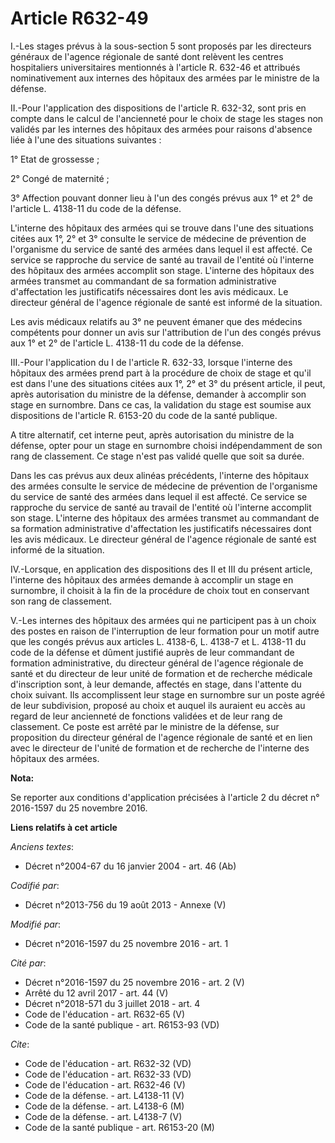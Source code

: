 # Article R632-49

I.-Les stages prévus à la sous-section 5 sont proposés par les directeurs généraux de l'agence régionale de santé dont
relèvent les centres hospitaliers universitaires mentionnés à l'article R. 632-46 et attribués nominativement aux internes
des hôpitaux des armées par le ministre de la défense. 

II.-Pour l'application des dispositions de l'article R. 632-32, sont pris en compte dans le calcul de l'ancienneté pour le
choix de stage les stages non validés par les internes des hôpitaux des armées pour raisons d'absence liée à l'une des
situations suivantes : 

1° Etat de grossesse ; 

2° Congé de maternité ; 

3° Affection pouvant donner lieu à l'un des congés prévus aux 1° et 2° de l'article L. 4138-11 du code de la défense. 

L'interne des hôpitaux des armées qui se trouve dans l'une des situations citées aux 1°, 2° et 3° consulte le service de
médecine de prévention de l'organisme du service de santé des armées dans lequel il est affecté. Ce service se rapproche du
service de santé au travail de l'entité où l'interne des hôpitaux des armées accomplit son stage. L'interne des hôpitaux des
armées transmet au commandant de sa formation administrative d'affectation les justificatifs nécessaires dont les avis
médicaux. Le directeur général de l'agence régionale de santé est informé de la situation. 

Les avis médicaux relatifs au 3° ne peuvent émaner que des médecins compétents pour donner un avis sur l'attribution de l'un
des congés prévus aux 1° et 2° de l'article L. 4138-11 du code de la défense. 

III.-Pour l'application du I de l'article R. 632-33, lorsque l'interne des hôpitaux des armées prend part à la procédure de
choix de stage et qu'il est dans l'une des situations citées aux 1°, 2° et 3° du présent article, il peut, après autorisation
du ministre de la défense, demander à accomplir son stage en surnombre. Dans ce cas, la validation du stage est soumise aux
dispositions de l'article R. 6153-20 du code de la santé publique. 

A titre alternatif, cet interne peut, après autorisation du ministre de la défense, opter pour un stage en surnombre choisi
indépendamment de son rang de classement. Ce stage n'est pas validé quelle que soit sa durée. 

Dans les cas prévus aux deux alinéas précédents, l'interne des hôpitaux des armées consulte le service de médecine de
prévention de l'organisme du service de santé des armées dans lequel il est affecté. Ce service se rapproche du service de
santé au travail de l'entité où l'interne accomplit son stage. L'interne des hôpitaux des armées transmet au commandant de sa
formation administrative d'affectation les justificatifs nécessaires dont les avis médicaux. Le directeur général de l'agence
régionale de santé est informé de la situation. 

IV.-Lorsque, en application des dispositions des II et III du présent article, l'interne des hôpitaux des armées demande à
accomplir un stage en surnombre, il choisit à la fin de la procédure de choix tout en conservant son rang de classement. 

V.-Les internes des hôpitaux des armées qui ne participent pas à un choix des postes en raison de l'interruption de leur
formation pour un motif autre que les congés prévus aux articles L. 4138-6, L. 4138-7 et L. 4138-11 du code de la défense et
dûment justifié auprès de leur commandant de formation administrative, du directeur général de l'agence régionale de santé et
du directeur de leur unité de formation et de recherche médicale d'inscription sont, à leur demande, affectés en stage, dans
l'attente du choix suivant. Ils accomplissent leur stage en surnombre sur un poste agréé de leur subdivision, proposé au
choix et auquel ils auraient eu accès au regard de leur ancienneté de fonctions validées et de leur rang de classement. Ce
poste est arrêté par le ministre de la défense, sur proposition du directeur général de l'agence régionale de santé et en
lien avec le directeur de l'unité de formation et de recherche de l'interne des hôpitaux des armées.

**Nota:**

Se reporter aux conditions d'application précisées à l'article 2 du décret n° 2016-1597 du 25 novembre 2016.

**Liens relatifs à cet article**

_Anciens textes_:

  - Décret n°2004-67 du 16 janvier 2004 - art. 46 (Ab)

_Codifié par_:

  - Décret n°2013-756 du 19 août 2013 -  Annexe (V)

_Modifié par_:

  - Décret n°2016-1597 du 25 novembre 2016 - art. 1

_Cité par_:

  - Décret n°2016-1597 du 25 novembre 2016 - art. 2 (V)
  - Arrêté du 12 avril 2017 - art. 44 (V)
  - Décret n°2018-571 du 3 juillet 2018 - art. 4
  - Code de l'éducation - art. R632-65 (V)
  - Code de la santé publique - art. R6153-93 (VD)

_Cite_:

  - Code de l'éducation - art. R632-32 (VD)
  - Code de l'éducation - art. R632-33 (VD)
  - Code de l'éducation - art. R632-46 (V)
  - Code de la défense. - art. L4138-11 (V)
  - Code de la défense. - art. L4138-6 (M)
  - Code de la défense. - art. L4138-7 (V)
  - Code de la santé publique - art. R6153-20 (M)
